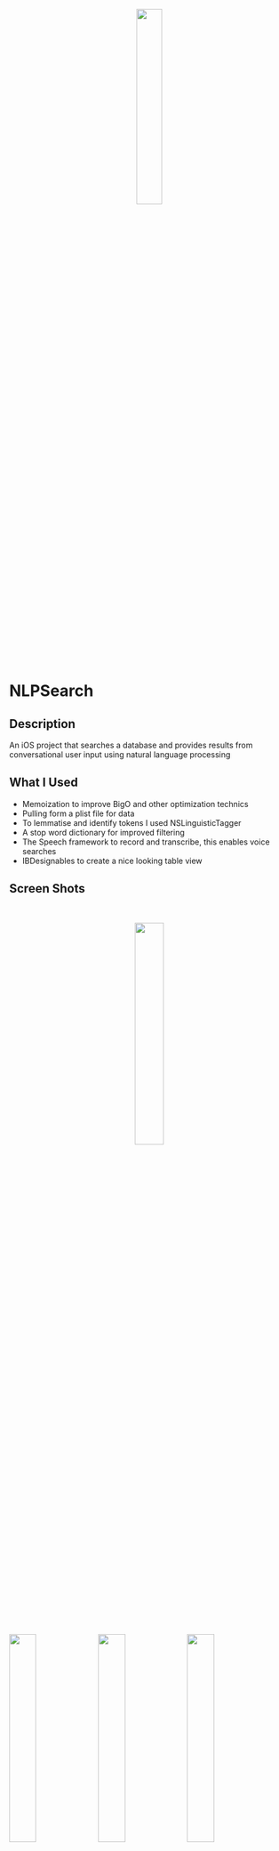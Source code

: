 <p align="center"><img width="30%" src ="https://user-images.githubusercontent.com/33397468/44625269-9616d280-a8c2-11e8-8031-22597b7d0655.jpg"/></p>


# NLPSearch

## Description

An iOS project that searches a database and provides results from conversational user input using natural language processing

## What I Used

* Memoization to improve BigO and other optimization technics
* Pulling form a plist file for data
* To lemmatise and identify tokens I used NSLinguisticTagger
* A stop word dictionary for improved filtering
* The Speech framework to record and transcribe, this enables voice searches
* IBDesignables to create a nice looking table view

## Screen Shots
<br/>
<p align="center"><img width="32%" src ="https://user-images.githubusercontent.com/33397468/44643341-684a9000-a98d-11e8-892f-a1defa745b48.gif"/></p>

<br/>

<img width="31%" src ="https://user-images.githubusercontent.com/33397468/44643332-61238200-a98d-11e8-9bce-6eedd0a0b9c2.png"/> 
<img width="31%" src ="https://user-images.githubusercontent.com/33397468/44643333-61238200-a98d-11e8-9c64-b18183748154.png"/>
<img width="31%" src ="https://user-images.githubusercontent.com/33397468/44643334-61238200-a98d-11e8-8809-ee4c76033910.png"/>

<br/><br/><br/>